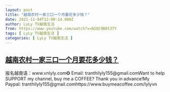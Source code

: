 ```yaml
---
layout: post
title: "越南农村一家三口一个月要花多少钱？"
date: 2021-11-04T12:00:14.000Z
author: LyLy TV越南生活
from: https://www.youtube.com/watch?v=N2QC9B8t37Y
tags: [ LyLy TV越南生活 ]
categories: [ LyLy TV越南生活 ]
---
```

<!--1636027214000-->
[越南农村一家三口一个月要花多少钱？](https://www.youtube.com/watch?v=N2QC9B8t37Y)
------

<div>
报名越南语：www.vnlyly.com✪ Email: tranthilyly155@gmail.comWant to help SUPPORT my channel, buy me a COFFEE?  Thank you in advance!My Paypal: tranthilyly155@gmail.comhttps://www.buymeacoffee.com/lylyvn
</div>
